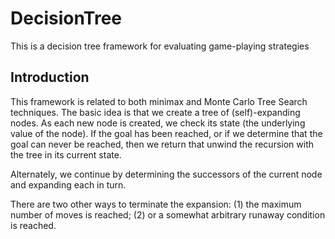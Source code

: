 # DecisionTree
This is a decision tree framework for evaluating game-playing strategies

## Introduction

This framework is related to both minimax and Monte Carlo Tree Search techniques.
The basic idea is that we create a tree of (self)-expanding nodes.
As each new node is created, we check its state (the underlying value of the node).
If the goal has been reached, or if we determine that the goal can never be reached,
then we return that unwind the recursion with the tree in its current state.

Alternately, we continue by determining the successors of the current node
and expanding each in turn.

There are two other ways to terminate the expansion:
(1) the maximum number of moves is reached;
(2) or a somewhat arbitrary runaway condition is reached.
